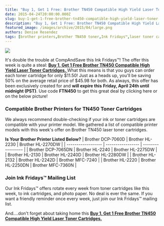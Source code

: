 ```yaml
---
title: "Buy 1, Get 1 Free: Brother TN450 Compatible High Yield Laser Toner Cartridges - Ink Fridays™!"
date: 2015-04-24T20:00:00.000Z
slug: buy-1-get-1-free-brother-tn450-compatible-high-yield-laser-toner-cartridges-ink-fridays
description: "Buy 1, Get 1 Free: Brother TN450 Compatible High Yield Laser Toner Cartridges - Ink Fridays™!"
featured_image: /images/archive/2015/04/large.png
authors: Denise Resendez
tags: [brother printers,Brother TN450 toner,Ink Fridays™,laser toner cartridges]
---
```


[![](/blog/images/large.png)](/blog/images/large.png)

It's double the trouble at CompAndSave this Ink Fridays™! The offer this week is quite a steal: [**Buy 1, Get 1 Free Brother TN450 Compatible High Yield Laser Toner Cartridges.** ](https://www.compandsave.com/ink-fridays)What this means is that you guys can order each toner cartridge for only $11.50! Just as a heads up, you'll be saving 50% on the average retail price of $45.98 for both. As always, this offer has been exclusively created for and **will expire this** **Friday, April 24th until midnight (PST)**. Use code **FTN450** to get this great deal by clicking here or on the below picture! 

### Compatible Brother Printers for TN450 Toner Cartridges 

We always recommend double-checking if your ink or toner cartridges are compatible with your printer model. We gathered a list of compatible printer models with this week's offer on Brother TN450 laser toner cartridges.

__**Is Your Brother Printer Listed Below?**__
| Brother DCP-7060D  | Brother HL-2230   | Brother HL-2270DW |
| ------------------ | ----------------- | ----------------- |
| Brother DCP-7065DN | Brother HL-2240   | Brother HL-2275DW |
| Brother HL-2130    | Brother HL-2240D  | Brother HL-2280DW |
| Brother HL-2132    | Brother HL-2242D  | Brother MFC-7240  |
| Brother HL-2220    | Brother HL-2250DN | Brother MFC-7360N |

###  Join Ink Fridays™ Mailing List 

Our Ink Fridays™ offers rotate every week from toner cartridges like this week, to ink cartridges, and photo paper. No deal is ever the same. If you want a friendly reminder once every week, just join our Ink Fridays™ mailing list.

And....don't forget about taking home this [**Buy 1, Get 1 Free Brother TN450 Compatible High Yield Laser Toner Cartridges.**](https://www.compandsave.com/ink-fridays)